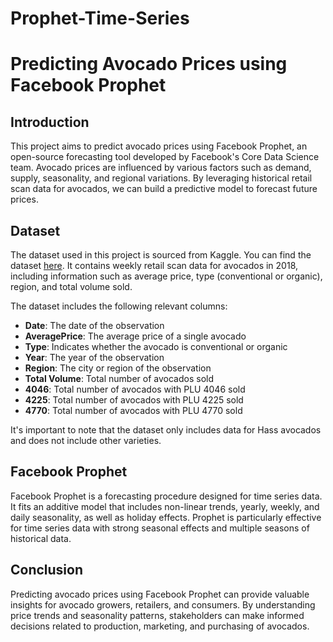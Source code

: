 # Prophet-Time-Series

# Predicting Avocado Prices using Facebook Prophet

## Introduction
This project aims to predict avocado prices using Facebook Prophet, an open-source forecasting tool developed by Facebook's Core Data Science team. Avocado prices are influenced by various factors such as demand, supply, seasonality, and regional variations. By leveraging historical retail scan data for avocados, we can build a predictive model to forecast future prices.

## Dataset
The dataset used in this project is sourced from Kaggle. You can find the dataset [here](https://www.kaggle.com/datasets/konradb/tsdata-1?select=avocado.csv). It contains weekly retail scan data for avocados in 2018, including information such as average price, type (conventional or organic), region, and total volume sold.

The dataset includes the following relevant columns:
- **Date**: The date of the observation
- **AveragePrice**: The average price of a single avocado
- **Type**: Indicates whether the avocado is conventional or organic
- **Year**: The year of the observation
- **Region**: The city or region of the observation
- **Total Volume**: Total number of avocados sold
- **4046**: Total number of avocados with PLU 4046 sold
- **4225**: Total number of avocados with PLU 4225 sold
- **4770**: Total number of avocados with PLU 4770 sold

It's important to note that the dataset only includes data for Hass avocados and does not include other varieties.

## Facebook Prophet
Facebook Prophet is a forecasting procedure designed for time series data. It fits an additive model that includes non-linear trends, yearly, weekly, and daily seasonality, as well as holiday effects. Prophet is particularly effective for time series data with strong seasonal effects and multiple seasons of historical data.

## Conclusion
Predicting avocado prices using Facebook Prophet can provide valuable insights for avocado growers, retailers, and consumers. By understanding price trends and seasonality patterns, stakeholders can make informed decisions related to production, marketing, and purchasing of avocados.
